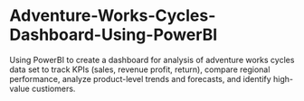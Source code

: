 # Adventure-Works-Cycles-Dashboard-Using-PowerBI
Using PowerBI to create a dashboard for analysis of adventure works cycles data set to track KPIs (sales, revenue profit, return), compare regional performance, analyze product-level trends and forecasts, and identify high-value custiomers.

